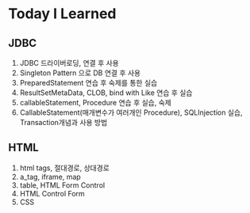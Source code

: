 # Today I Learned

## JDBC
  1. JDBC 드라이버로딩, 연결 후 사용
  2. Singleton Pattern 으로 DB 연결 후 사용
  3. PreparedStatement 연습 후 숙제를 통한 실습
  4. ResultSetMetaData, CLOB, bind with Like 연습 후 실습
  5. callableStatement, Procedure 연습 후 실습, 숙제
  6. CallableStatement(매개변수가 여러개인 Procedure), SQLInjection 실습, Transaction개념과 사용 방법

## HTML
  1. html tags, 절대경로, 상대경로
  2. a_tag, iframe, map
  3. table, HTML Form Control
  4. HTML Control Form
  5. CSS
